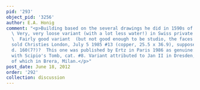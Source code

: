```yaml
---
pid: '293'
object_pid: '3256'
author: E.A. Honig
comment: "<p>Building based on the several drawings he did in 1590s of this monument.
  \ Very, very loose variant (with a lot less water!) in Swiss private collection.
  \  Fairly good variant  (but not good enough to be studio, the faces are stone ugly)
  sold Christies London, July 5 1985 #13 (copper, 25.5 x 36.9), supposedly sig. &
  d. 160(7?)?  This one was published by Ertz in Paris 1986 as genuine:  Lake Landscape
  with Scipio's Tomb, cat. #8. Variant attributed to Jan II in Dresden, weak copy
  of which in Brera, Milan.</p>"
post_date: June 18, 2012
order: '292'
collection: discussion
---
```


